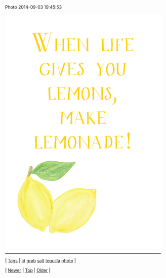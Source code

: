 <!--
title: Photo 2014-09-03 19
date: 2020-06-28T15:27:00.380Z
tags: id, grab, salt, tequilla, photo
-->


Photo 2014-09-03 19:45:53

![](96559045104-0.jpg)

<!--BOTTOM-POST-NAVIGATION-->
---

| [Tags](tags.md) | [id](tag-id.md) [grab](tag-grab.md) [salt](tag-salt.md) [tequilla](tag-tequilla.md) [photo](tag-photo.md) |

| [Newer](96558373924.md) | [Top](index.md) | [Older](96559198829.md) |